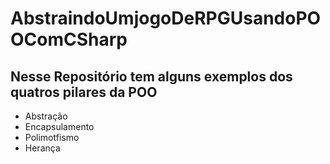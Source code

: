 # AbstraindoUmjogoDeRPGUsandoPOOComCSharp
## Nesse Repositório tem alguns exemplos dos quatros pilares da POO 

* Abstração 
* Encapsulamento
* Polimotfismo 
* Herança 
